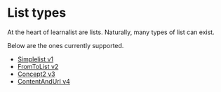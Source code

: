 # List types
At the heart of learnalist are lists.
Naturally, many types of list can exist.

Below are the ones currently supported.

* [Simplelist v1](./list.type.v1.md)
* [FromToList v2](./list.type.v2.md)
* [Concept2 v3](./list.type.v3.md)
* [ContentAndUrl v4](./list.type.v4.md)
